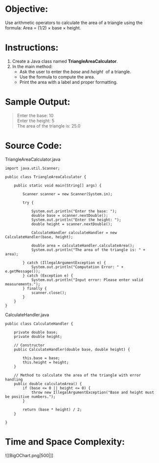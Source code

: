 # Objective:  
Use arithmetic operators to calculate the area of a triangle using the formula:  Area = (1/2) ​× base × height.
# Instructions:  
1. Create a Java class named **TriangleAreaCalculator**.  
2. In the main method:
	- Ask the user to enter the _base_ and _height_  of a triangle.
	- Use the formula to compute the area.
	- Print the area with a label and proper formatting.
# Sample Output:  
> Enter the base: 10  
> Enter the height: 5  
> The area of the triangle is: 25.0

# Source Code:  
TriangleAreaCalculator.java
```
import java.util.Scanner;

public class TriangleAreaCalculator {

    public static void main(String[] args) {
        
        Scanner scanner = new Scanner(System.in);
        
        try { 

            System.out.println("Enter the base: ");
            double base = scanner.nextDouble();
            System.out.println("Enter the height: ");
            double height = scanner.nextDouble();

            CalculateHandler calculateHandler = new CalculateHandler(base, height);

            double area = calculateHandler.calculateArea();
            System.out.println("The area of the triangle is: " + area);
            
        } catch (IllegalArgumentException e) {
            System.out.println("Computation Error: " + e.getMessage());
        } catch (Exception e) {
            System.out.println("Input error: Please enter valid measurements.");
        } finally {
            scanner.close();
        }  
    }
}
```

CalculateHandler.java
```
public class CalculateHandler {

    private double base;
    private double height;

    // Constructor
    public CalculateHandler(double base, double height) {
        
        this.base = base;
        this.height = height;
    }

    // Method to calculate the area of the triangle with error handling
    public double calculateArea() {
        if (base <= 0 || height <= 0) {
            throw new IllegalArgumentException("Base and height must be positive numbers.");
        }

        return (base * height) / 2;
    }
    
}
```

# Time and Space Complexity: 
![[BigOChart.png|500|]]
